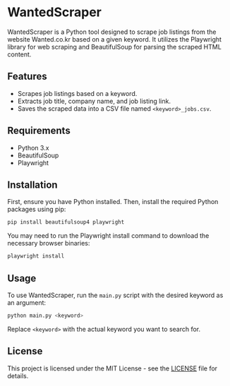 # WantedScraper

WantedScraper is a Python tool designed to scrape job listings from the website Wanted.co.kr based on a given keyword. It utilizes the Playwright library for web scraping and BeautifulSoup for parsing the scraped HTML content.

## Features

- Scrapes job listings based on a keyword.
- Extracts job title, company name, and job listing link.
- Saves the scraped data into a CSV file named `<keyword>_jobs.csv`.

## Requirements

- Python 3.x
- BeautifulSoup
- Playwright

## Installation

First, ensure you have Python installed. Then, install the required Python packages using pip:

```bash
pip install beautifulsoup4 playwright
```

You may need to run the Playwright install command to download the necessary browser binaries:

```bash
playwright install
```

## Usage

To use WantedScraper, run the `main.py` script with the desired keyword as an argument:

```bash
python main.py <keyword>
```

Replace `<keyword>` with the actual keyword you want to search for.

## License

This project is licensed under the MIT License - see the [LICENSE](LICENSE) file for details.

```

```
